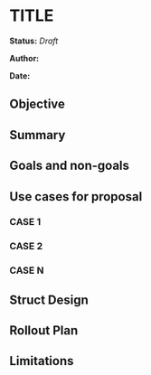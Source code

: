 # TITLE

**Status:** *Draft*

**Author:** <your-name>

**Date:** <todays-date>


## Objective

[comment]: # (Describe the objective for this proposal)

## Summary

[comment]: # (Summarize the design for the proposal)

## Goals and non-goals

[comment]: # (Describe the objective for this proposal)

## Use cases for proposal

### CASE 1

[comment]: # (Describe case #1)

### CASE 2

[comment]: # (Describe case #2)

### CASE N

[comment]: # (Describe case #N)

## Struct Design

[comment]: # (Describe the go struct that will be introduced for this change, if applicable)

## Rollout Plan

[comment]: # (Describe how the change will be rolled out in the operator repo and for users)

## Limitations

[comment]: # (Describe the limitations and design decisions made here)

